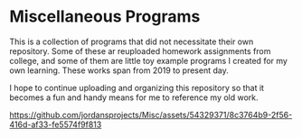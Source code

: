 # Miscellaneous Programs
This is a collection of programs that did not necessitate their own repository.  Some of these ar reuploaded homework assignments from college, and some of them are little toy example programs I created for my own learning. These works span from 2019 to present day. 

I hope to continue uploading and organizing this repository so that it becomes a fun and handy means for me to reference my old work.


https://github.com/jordansprojects/Misc/assets/54329371/8c3764b9-2f56-416d-af33-fe5574f9f813

